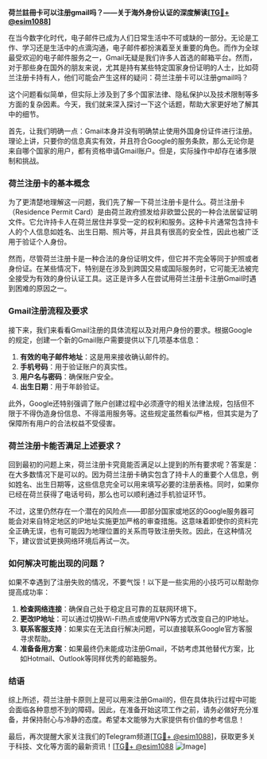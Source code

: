 **荷兰註冊卡可以注册gmail吗？——关于海外身份认证的深度解读[[TG💪+ @esim1088](https://t.me/s/esim1088)]**

在当今数字化时代，电子邮件已成为人们日常生活中不可或缺的一部分。无论是工作、学习还是生活中的点滴沟通，电子邮件都扮演着至关重要的角色。而作为全球最受欢迎的电子邮件服务之一，Gmail无疑是我们许多人首选的邮箱平台。然而，对于那些身在国外的朋友来说，尤其是持有某些特定国家身份证明的人士，比如荷兰注册卡持有人，他们可能会产生这样的疑问：荷兰注册卡可以注册gmail吗？

这个问题看似简单，但实际上涉及到了多个国家法律、隐私保护以及技术限制等多方面的复杂因素。今天，我们就来深入探讨一下这个话题，帮助大家更好地了解其中的细节。

首先，让我们明确一点：Gmail本身并没有明确禁止使用外国身份证件进行注册。理论上讲，只要你的信息真实有效，并且符合Google的服务条款，那么无论你是来自哪个国家的用户，都有资格申请Gmail账户。但是，实际操作中却存在诸多限制和挑战。

### 荷兰注册卡的基本概念

为了更清楚地理解这一问题，我们先了解一下荷兰注册卡是什么。荷兰注册卡（Residence Permit Card）是由荷兰政府颁发给非欧盟公民的一种合法居留证明文件。它允许持卡人在荷兰居住并享受一定的权利和服务。这种卡片通常包含持卡人的个人信息如姓名、出生日期、照片等，并且具有很高的安全性，因此也被广泛用于验证个人身份。

然而，尽管荷兰注册卡是一种合法的身份证明文件，但它并不完全等同于护照或者身份证。在某些情况下，特别是在涉及到跨国交易或国际服务时，它可能无法被完全接受为有效的身份认证工具。这正是许多人在尝试用荷兰注册卡注册Gmail时遇到困难的原因之一。

### Gmail注册流程及要求

接下来，我们来看看Gmail注册的具体流程以及对用户身份的要求。根据Google的规定，创建一个新的Gmail账户需要提供以下几项基本信息：

1. **有效的电子邮件地址**：这是用来接收确认邮件的。
2. **手机号码**：用于验证账户的真实性。
3. **用户名与密码**：确保账户安全。
4. **出生日期**：用于年龄验证。

此外，Google还特别强调了账户创建过程中必须遵守的相关法律法规，包括但不限于不得伪造身份信息、不得滥用服务等。这些规定虽然看似严格，但其实是为了保障所有用户的合法权益不受侵害。

### 荷兰注册卡能否满足上述要求？

回到最初的问题上来，荷兰注册卡究竟能否满足以上提到的所有要求呢？答案是：在大多数情况下是可以的。因为荷兰注册卡确实包含了持卡人的重要个人信息，例如姓名、出生日期等，这些信息完全可以用来填写必要的注册表格。同时，如果你已经在荷兰获得了电话号码，那么也可以顺利通过手机验证环节。

不过，这里仍然存在一个潜在的风险点——即部分国家或地区的Google服务器可能会对来自特定地区的IP地址实施更加严格的审查措施。这意味着即使你的资料完全正确无误，也有可能因为地理位置的关系而导致注册失败。因此，在这种情况下，建议尝试更换网络环境后再试一次。

### 如何解决可能出现的问题？

如果不幸遇到了注册失败的情况，不要气馁！以下是一些实用的小技巧可以帮助你提高成功率：

1. **检查网络连接**：确保自己处于稳定且可靠的互联网环境下。
2. **更改IP地址**：可以通过切换Wi-Fi热点或使用VPN等方式改变自己的IP地址。
3. **联系客服支持**：如果实在无法自行解决问题，可以直接联系Google官方客服寻求帮助。
4. **准备备用方案**：如果最终仍未能成功注册Gmail，不妨考虑其他替代方案，比如Hotmail、Outlook等同样优秀的邮箱服务。

### 结语

综上所述，荷兰注册卡原则上是可以用来注册Gmail的，但在具体执行过程中可能会面临各种意想不到的障碍。因此，在准备开始这项工作之前，请务必做好充分准备，并保持耐心与冷静的态度。希望本文能够为大家提供有价值的参考信息！

最后，再次提醒大家关注我们的Telegram频道[[TG💪+ @esim1088](https://t.me/s/esim1088)]，获取更多关于科技、文化等方面的最新资讯！[[TG💪+ @esim1088](https://t.me/s/esim1088) ![Image](https://i.postimg.cc/4NQfJmqS/Snipaste-2025-05-13-00-14-12.png)]
